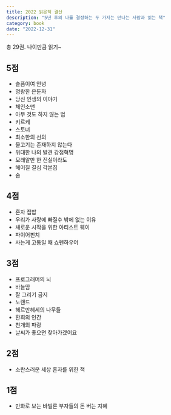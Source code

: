 ```yaml
---
title: 2022 읽은책 결산
description: "5년 후의 나를 결정하는 두 가지는 만나는 사람과 읽는 책"
category: book
date: "2022-12-31"
---
```


총 29권.
나이만큼 읽기~

## 5점

- 슬픔이여 안녕
- 명랑한 은둔자
- 당신 인생의 이야기
- 체인소맨
- 아무 것도 하지 않는 법
- 키르케
- 스토너
- 최소한의 선의
- 물고기는 존재하지 않는다
- 위대한 나의 발견 강점혁명
- 모래알만 한 진실이라도
- 헤어질 결심 각본집
- 숨

## 4점

- 혼자 집밥
- 우리가 사랑에 빠질수 밖에 없는 이유
- 새로운 시작을 위한 아티스트 웨이
- 파이어펀치
- 사는게 고통일 때 쇼펜하우어

## 3점

- 프로그래머의 뇌
- 바늘땀
- 잘 그리기 금지
- 노랜드
- 헤르만헤세의 나무들
- 환희의 인간
- 천개의 파랑
- 날씨가 좋으면 찾아가겠어요

## 2점

- 소란스러운 세상 혼자를 위한 책

## 1점

- 만화로 보는 바빌론 부자들의 돈 버는 지혜
